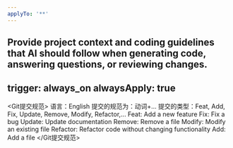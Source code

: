 ```yaml
---
applyTo: '**'
---
```

Provide project context and coding guidelines that AI should follow when generating code, answering questions, or reviewing changes.
---
trigger: always_on
alwaysApply: true
---
<Git提交规范>
语言：English
提交的规范为：动词+...
提交的类型：Feat, Add, Fix, Update, Remove, Modify, Refactor,...
<example01>Feat: Add a new feature</example01>
<example02>Fix: Fix a bug</example02>
<example03>Update: Update documentation</example03>
<example04>Remove: Remove a file</example04>
<example05>Modify: Modify an existing file</example05>
<example06>Refactor: Refactor code without changing functionality</example06>
<example07>Add: Add a file</example07>
</Git提交规范>